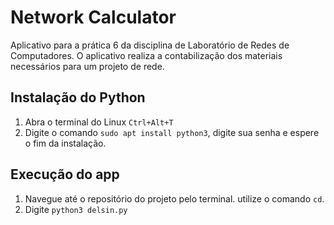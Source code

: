 # Network Calculator
Aplicativo para a prática 6 da disciplina de Laboratório de Redes de Computadores. O aplicativo realiza a contabilização dos materiais necessários para um projeto de rede.

## Instalação do Python
1. Abra o terminal do Linux ```Ctrl+Alt+T```
2. Digite o comando ```sudo apt install python3```, digite sua senha e espere o fim da instalação.

## Execução do app
1. Navegue até o repositório do projeto pelo terminal. utilize o comando ```cd```.
2. Digite ```python3 delsin.py```